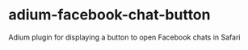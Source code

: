 adium-facebook-chat-button
==========================

Adium plugin for displaying a button to open Facebook chats in Safari
